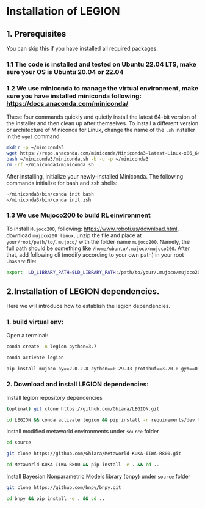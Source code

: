 # Installation of LEGION

## 1. Prerequisites
You can skip this if you have installed all required packages.
### 1.1 The code is installed and tested on Ubuntu 22.04 LTS, make sure your OS is Ubuntu 20.04 or 22.04

### 1.2 We use miniconda to manage the virtual environment, make sure you have installed miniconda following: https://docs.anaconda.com/miniconda/

These four commands quickly and quietly install the latest 64-bit version of the installer and then clean up after themselves. To install a different version or architecture of Miniconda for Linux, change the name of the `.sh` installer in the `wget` command.

```bash
mkdir -p ~/miniconda3
wget https://repo.anaconda.com/miniconda/Miniconda3-latest-Linux-x86_64.sh -O ~/miniconda3/miniconda.sh
bash ~/miniconda3/miniconda.sh -b -u -p ~/miniconda3
rm -rf ~/miniconda3/miniconda.sh

```

After installing, initialize your newly-installed Miniconda. The following commands initialize for bash and zsh shells:

```bash
~/miniconda3/bin/conda init bash
~/miniconda3/bin/conda init zsh
```

### 1.3 We use Mujoco200 to build RL einvironment 

To install `Mujoco200`, following: https://www.roboti.us/download.html, download `mujoco200 linux`, unzip the file and place at `your/root/path/to/.mujoco/` with the folder name `mujoco200`. Namely, the full path should be something like `/home/ubuntu/.mujoco/mujoco200`. After that, add following cli (modify according to your own path) in your root `.bashrc` file:
```bash
export  LD_LIBRARY_PATH=$LD_LIBRARY_PATH:/path/to/your/.mujoco/mujoco200/bin 
```

## 2.Installation of LEGION dependencies.

Here we will introduce how to establish the legion dependencies.

### 1. build virtual env:

Open a terminal:
```bash
conda create -n legion python=3.7

conda activate legion

pip install mujoco-py==2.0.2.8 cython==0.29.33 protobuf==3.20.0 gym==0.20.0
```

### 2. Download and install LEGION dependencies:

Install legion repository dependencies

```bash
(optinal) git clone https://github.com/Ghiara/LEGION.git

cd LEGION && conda activate legion && pip install -r requirements/dev.txt
```

Install modified metaworld environments under `source` folder

```bash
cd source

git clone https://github.com/Ghiara/Metaworld-KUKA-IIWA-R800.git

cd Metaworld-KUKA-IIWA-R800 && pip install -e . && cd ..
```

Install Bayesian Nonparametric Models library (bnpy) under `source` folder

```bash
git clone https://github.com/bnpy/bnpy.git

cd bnpy && pip install -e . && cd ..
```


